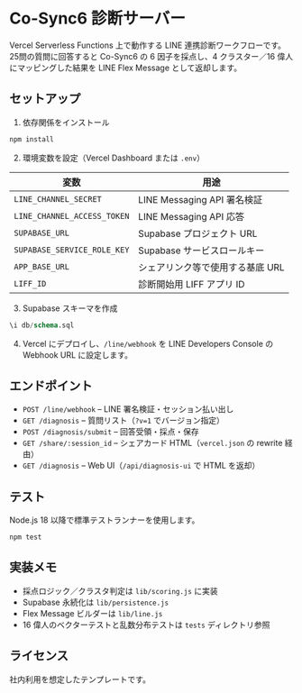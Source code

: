 # Co-Sync6 診断サーバー

Vercel Serverless Functions 上で動作する LINE 連携診断ワークフローです。25問の質問に回答すると Co-Sync6 の 6 因子を採点し、4 クラスター／16 偉人にマッピングした結果を LINE Flex Message として返却します。

## セットアップ

1. 依存関係をインストール

```bash
npm install
```

2. 環境変数を設定（Vercel Dashboard または `.env`）

| 変数 | 用途 |
| --- | --- |
| `LINE_CHANNEL_SECRET` | LINE Messaging API 署名検証 |
| `LINE_CHANNEL_ACCESS_TOKEN` | LINE Messaging API 応答 |
| `SUPABASE_URL` | Supabase プロジェクト URL |
| `SUPABASE_SERVICE_ROLE_KEY` | Supabase サービスロールキー |
| `APP_BASE_URL` | シェアリンク等で使用する基底 URL |
| `LIFF_ID` | 診断開始用 LIFF アプリ ID |

3. Supabase スキーマを作成

```sql
\i db/schema.sql
```

4. Vercel にデプロイし、`/line/webhook` を LINE Developers Console の Webhook URL に設定します。

## エンドポイント

- `POST /line/webhook` – LINE 署名検証・セッション払い出し
- `GET /diagnosis` – 質問リスト（`?v=1` でバージョン指定）
- `POST /diagnosis/submit` – 回答受領・採点・保存
- `GET /share/:session_id` – シェアカード HTML（`vercel.json` の rewrite 経由）
- `GET /diagnosis` – Web UI（`/api/diagnosis-ui` で HTML を返却）

## テスト

Node.js 18 以降で標準テストランナーを使用します。

```bash
npm test
```

## 実装メモ

- 採点ロジック／クラスタ判定は `lib/scoring.js` に実装
- Supabase 永続化は `lib/persistence.js`
- Flex Message ビルダーは `lib/line.js`
- 16 偉人のベクターテストと乱数分布テストは `tests` ディレクトリ参照

## ライセンス

社内利用を想定したテンプレートです。
